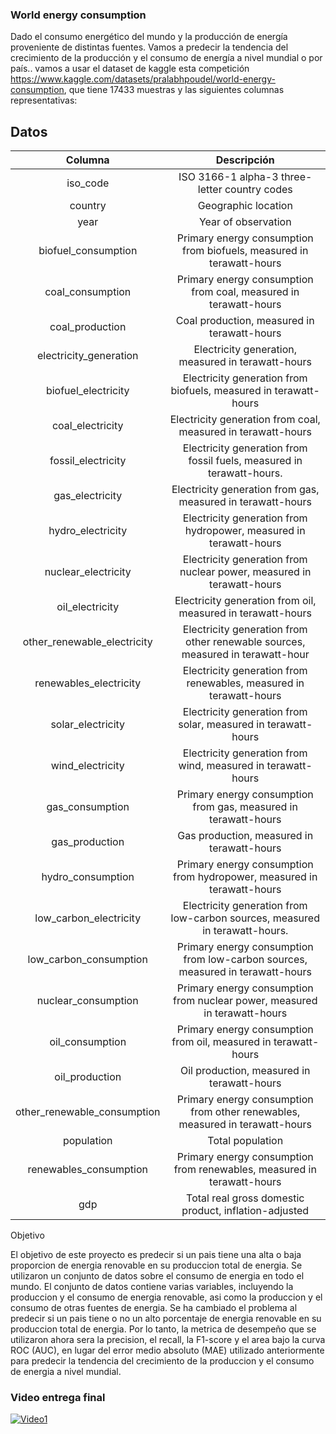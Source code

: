 ### World energy consumption

Dado el consumo energético del mundo y la producción de energía proveniente de distintas fuentes. Vamos a predecir la tendencia del crecimiento de la producción y el consumo de energía a nivel mundial o por país..
vamos a usar el dataset de kaggle esta competición https://www.kaggle.com/datasets/pralabhpoudel/world-energy-consumption, que tiene 17433 muestras y las siguientes columnas representativas:

## Datos

| Columna                             | Descripción                                                                    |
|:-----------------------------------:|:------------------------------------------------------------------------------:|
| iso_code                            | ISO 3166-1 alpha-3 three-letter country codes                                  |
| country                             | Geographic location                                                            |
| year                                | Year of observation                                                            |
| biofuel_consumption                 | Primary energy consumption from biofuels, measured in terawatt-hours           |
| coal_consumption                    | Primary energy consumption from coal, measured in terawatt-hours               |
| coal_production                     | Coal production, measured in terawatt-hours                                    |
| electricity_generation              | Electricity generation, measured in terawatt-hours                             |
| biofuel_electricity                 | Electricity generation from biofuels, measured in terawatt-hours               |
| coal_electricity                    | Electricity generation from coal, measured in terawatt-hours                   |
| fossil_electricity                  | Electricity generation from fossil fuels, measured in terawatt-hours.          |
| gas_electricity                     | Electricity generation from gas, measured in terawatt-hours                    |
| hydro_electricity                   | Electricity generation from hydropower, measured in terawatt-hours             |
| nuclear_electricity                 | Electricity generation from nuclear power, measured in terawatt-hours          |
| oil_electricity                     | Electricity generation from oil, measured in terawatt-hours                    |
| other_renewable_electricity         | Electricity generation from other renewable sources, measured in terawatt-hour |
| renewables_electricity              | Electricity generation from renewables, measured in terawatt-hours             |
| solar_electricity                   | Electricity generation from solar, measured in terawatt-hours                  |
| wind_electricity                    | Electricity generation from wind, measured in terawatt-hours                   |
| gas_consumption                     | Primary energy consumption from gas, measured in terawatt-hours                |
| gas_production                      | Gas production, measured in terawatt-hours                                     |
| hydro_consumption                   | Primary energy consumption from hydropower, measured in terawatt-hours         |
| low_carbon_electricity              | Electricity generation from low-carbon sources, measured in terawatt-hours.    |
| low_carbon_consumption              | Primary energy consumption from low-carbon sources, measured in terawatt-hours |
| nuclear_consumption                 | Primary energy consumption from nuclear power, measured in terawatt-hours      |
| oil_consumption                     | Primary energy consumption from oil, measured in terawatt-hours                |
| oil_production                      | Oil production, measured in terawatt-hours                                     |
| other_renewable_consumption         | Primary energy consumption from other renewables, measured in terawatt-hours   |
| population                          | Total population                                                               |
| renewables_consumption              | Primary energy consumption from renewables, measured in terawatt-hours         |
| gdp                                 | Total real gross domestic product, inflation-adjusted                          |


Objetivo

El objetivo de este proyecto es predecir si un pais tiene una alta o baja proporcion de energia
renovable en su produccion total de energia. Se utilizaron un conjunto de datos sobre el
consumo de energia en todo el mundo. El conjunto de datos contiene varias variables,
incluyendo la produccion y el consumo de energia renovable, asi como la produccion y el
consumo de otras fuentes de energia.
Se ha cambiado el problema al predecir si un pais tiene o no un alto porcentaje de energia
renovable en su produccion total de energia. Por lo tanto, la metrica de desempeño que se
utilizaron ahora sera la precision, el recall, la F1-score y el area bajo la curva ROC (AUC), en lugar del error medio absoluto (MAE) utilizado anteriormente para predecir la tendencia del crecimiento de la produccion y el consumo de energia a nivel mundial.


### Video entrega final
[![Video1](https://share.gifyoutube.com/KzB6Gb.gif)](https://raw.githubusercontent.com/carmc99/IA-Project/master/Video_entrega_final.mp4)

